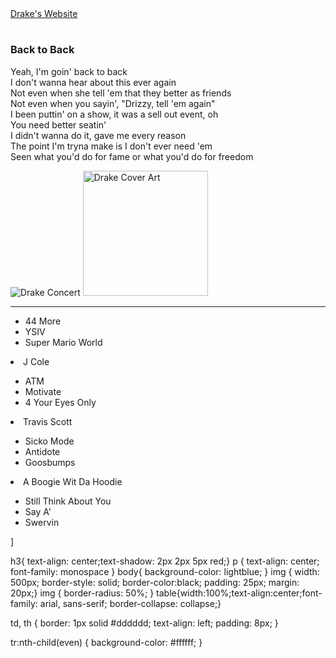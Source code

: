 
<!DOCTYPE html>
<html>
   <head> <link rel="stylesheet" type="text/css" href="style.css">
    <link rel="stylesheet" href="https://cdnjs.cloudflare.com/ajax/libs/font-awesome/4.7.0/css/font-awesome.min.css">
    <title>
    </title>
</head>
<a href="https://drakeofficial.com"<button>Drake's Website</button></a>
    <body>
   <h1>
   </h1>
   <h3>Back to Back</h3>
          <p>
            Yeah, I'm goin' back to back<br>
            I don't wanna hear about this ever again<br>
            Not even when she tell 'em that they better as friends<br>
            Not even when you sayin', "Drizzy, tell 'em again"<br>
            I been puttin' on a show, it was a sell out event, oh<br>
            You need better seatin'<br>
            I didn't wanna do it, gave me every reason<br>
            The point I'm tryna make is I don't ever need 'em<br>
             Seen what you'd do for fame or what you'd do for freedom<br><i class="fa fa-thumbs-o-up w3-text-indigo" style="font-size:72px;"></i> </p> 
<img src="https://i.pinimg.com/originals/2d/1d/ef/2d1def8c348f590395c32dcdd229ff17.jpg"; alt="Drake Concert">
<img src="https://upload.wikimedia.org/wikipedia/en/thumb/0/04/DrakeBackToBackCover.jpg/220px-DrakeBackToBackCover.jpg"alt="Drake Cover Art" width="200px">
<hr>

    
<ul>
      <li>44 More</li>  
            <li>YSIV</li>
            <li>Super Mario World</li>    
                </ul>    
            <li>J Cole</li>
        <ul>
     <li>ATM</li>
 <li>Motivate</li>
     <li>4 Your Eyes Only</li>
            </ul>
                <li>Travis Scott</li>
            <ul>
        <li>Sicko Mode</li>
<li>Antidote</li>  
    <li>Goosbumps</li>
        </ul>
            <li>A Boogie Wit Da Hoodie</li>
                <ul>  
             <li>Still Think About You</li>
         <li>Say A'</li>
 <li>Swervin</li>
</ul>
    </ol>
]

</body>

</html>








h3{
    text-align: center;text-shadow: 2px 2px 5px red;}
p {
    text-align: center;
    font-family: monospace
}
body{
    background-color: lightblue;
}
img {
    width: 500px;
    border-style: solid; border-color:black;
    padding: 25px; margin: 20px;}
    img { 
  border-radius: 50%;
}
table{width:100%;text-align:center;font-family: arial, sans-serif;
  border-collapse: collapse;}

td, th {
  border: 1px solid #dddddd;
  text-align: left;
  padding: 8px;
}

tr:nth-child(even) {
  background-color: #ffffff;
}




